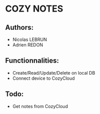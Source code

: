 # COZY NOTES

## Authors:
  - Nicolas LEBRUN
  - Adrien REDON
  
## Functionnalities:
  - Create/Read/Update/Delete on local DB
  - Connect device to CozyCloud
  
## Todo:
  - Get notes from CozyCloud
